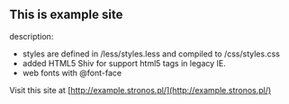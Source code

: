 
## This is example site

description:

* styles are defined in /less/styles.less and compiled to /css/styles.css
* added HTML5 Shiv for support html5 tags in legacy IE.
* web fonts with @font-face

Visit this site at [http://example.stronos.pl/](http://example.stronos.pl/)